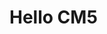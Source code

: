 # Hello CM5


<script>
    import { config } from "../core/config.js";

    config.baseURL = "https://lively-kernel.org/lively4/sandblocks-text/";

    import { addVitrailToLivelyEditor } from "./lively.js";
    import { watch, colorstring } from "./demo.ts";
    const el = <div id="editor5"></div>


    const css = document.createElement("style")
    
    css.textContent = await fetch("https://lively-kernel.org/lively4/sandblocks-text/external/codemirror.css").then(r => r.text())

    await lively.loadJavaScriptThroughDOM("cm5", config.baseURL + "/external/codemirror5.js")


    lively.sleep(0).then(() => {
      const cm = CodeMirror(el, { value: `
        // CodeMirror.version: ${ CodeMirror.version}
        3 + sbWatch(123, 'a');
        function () { a + "rgba(100,0,200,0.5)"} 
      `});
      el.editor = cm;
      console.log(addVitrailToLivelyEditor(el, [watch, colorstring]));
  });
  
  
  (<div>{css}{el}</div>)
</script>